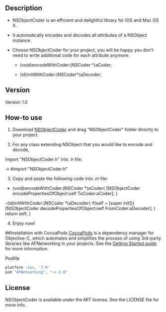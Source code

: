 ## Description

* NSObjectCoder is an efficient and delightful library for IOS and Mac OS X. 

* It automatically encodes and decodes all attributes of a NSObject instance.

* Choose NSObjectCoder for your project, you will be happy you don't need to write additional code for each 
  attribute anymore: 

    - (void)encodeWithCoder:(NSCoder *)aCoder;
    
    - (id)initWithCoder:(NSCoder*)aDecoder;

## Version 

Version 1.0


## How-to use

1. Download [NSObjectCoder](https://github.com/Eric-LeiYang/NSObjectCoder.git) and drag "NSObjectCoder" folder directly to your project.

2. For any class extending NSObject that you would like to encode and decode, 

Import "NSObjectCoder.h" into .h file:

-> #import "NSObjectCoder.h"

3. Copy and paste the following code into .m file:

- (void)encodeWithCoder:(NSCoder *)aCoder{
    [NSObjectCoder encodePropertiesOfObject:self ToCoder:aCoder];
}

-(id)initWithCoder:(NSCoder *)aDecoder{
    if(self = [super init]){
        [NSObjectCoder decodePropertiesOfObject:self FromCoder:aDecoder];
    }
    return self;
}

4. Enjoy now!

##Installation with CocoaPods
[CocoaPods](https://cocoapods.org) is a dependency manager for Objective-C, which automates and simplifies the process of using 3rd-party libraries like AFNetworking in your projects. See the [Getting Started guide](https://github.com/AFNetworking/AFNetworking/wiki/Getting-Started-with-AFNetworking) for more information.

Podfile


```ruby
platform :ios, '7.0'
pod "AFNetworking", "~> 2.0"
```

## License 
NSObjectCoder is available under the MIT license. See the LICENSE file for more info.